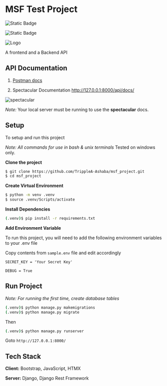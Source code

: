 # MSF Test Project

![Static Badge](https://img.shields.io/badge/Test-passed-green)

![Static Badge](https://img.shields.io/badge/Coverage-79%25-blue)

![Logo](https://github.com/TrippleA-Ashaba/msf_project/assets/102288573/4c2573ba-2bb1-4e5c-a323-b2e91f726d44)

A frontend and a Backend API

## API Documentation

1. [Postman docs](https://documenter.getpostman.com/view/21195114/2s9YJXZQjz)

2. Spectacular Documentation http://127.0.0.1:8000/api/docs/

![spectacular](https://github.com/TrippleA-Ashaba/msf_project/assets/102288573/d0996a73-5668-4d00-8311-35769d3c6765)

_Note:_ Your local server must be running to use the **spectacular** docs.

## Setup

To setup and run this project

_Note: All commands for use in bash & unix terminals_ Tested on windows only.

**Clone the project**

```bash
$ git clone https://github.com/TrippleA-Ashaba/msf_project.git
$ cd msf_project
```

**Create Virtual Environment**

```bash
$ python -m venv .venv
$ source .venv/Scripts/activate
```

**Install Dependencies**

```bash
(.venv)$ pip install -r requirements.txt
```

**Add Environment Variable**

To run this project, you will need to add the following environment variables to your .env file

Copy contents from `sample.env` file and edit accordingly

`SECRET_KEY = 'Your Secret Key'`

`DEBUG = True`

## Run Project

_Note: For running the first time, create database tables_

```bash
(.venv)$ python manage.py makemigrations
(.venv)$ python manage.py migrate
```

Then

```bash
(.venv)$ python manage.py runserver
```

Goto `http://127.0.0.1:8000/`

## Tech Stack

**Client:** Bootstrap, JavaScript, HTMX

**Server:** Django, Django Rest Framework
